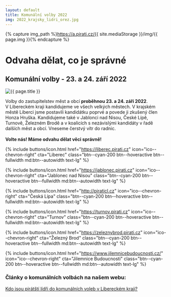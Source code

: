 ```yaml
---
layout: default
title: Komunální volby 2022
img: 2022_krajsky_lidri_orez.jpg
---
```

{% capture img_path %}https://a.pirati.cz/{{ site.mediaStorage }}/img/{{ page.img }}{% endcapture %}
<div class="container container--default">

<h1 class="head-alt-md md:head-alt-xl mt-24">Odvaha dělat, co je správné</h1>

<h2 class="head-alt-md mt-12">Komunální volby - 23. a 24. září 2022</h2>

<img class="w-full mt-12 mb-12" src="{{ img_path }}" alt="{{ page.title }}" />

<p class="leading-snug pt-2">
Volby do zastupitelstev měst a obcí <b>proběhnou 23. a&nbsp;24. září 2022</b>.<br/>
V Libereckém kraji kandidujeme ve všech velkých městech. V krajském městě Liberci jsme postavili kandidátku poprvé a povede ji zkušený člen Honza Hruška. Kandidujeme také v Jablonci nad Nisou, České Lípě, Turnově, Železném Brodě a v koalicích s nezávislými kandidáty v řadě dalších měst a obcí. Vneseme čerstvý vítr do radnic.<br/><br/>
<b>Volte nás! Máme odvahu dělat věci správně!</b><br/>
</p>


<div class="mt-12 space-y-4 mb-12">

  {% include buttons/icon.html href="https://liberec.pirati.cz" icon="ico--chevron-right" cta="Liberec" class="btn--cyan-200 btn--hoveractive btn--fullwidth md:btn--autowidth text-lg" %}
 
  {% include buttons/icon.html href="https://jablonec.pirati.cz" icon="ico--chevron-right" cta="Jablonec nad Nisou" class="btn--cyan-200 btn--hoveractive btn--fullwidth md:btn--autowidth text-lg" %}
 
  {% include buttons/icon.html href="http://piraticl.cz" icon="ico--chevron-right" cta="Česká Lípa" class="btn--cyan-200 btn--hoveractive btn--fullwidth md:btn--autowidth text-lg" %}
 
  {% include buttons/icon.html href="https://turnov.pirati.cz" icon="ico--chevron-right" cta="Turnov" class="btn--cyan-200 btn--hoveractive btn--fullwidth md:btn--autowidth text-lg" %}
 
  {% include buttons/icon.html href="https://zeleznybrod.pirati.cz" icon="ico--chevron-right" cta="Železný Brod" class="btn--cyan-200 btn--hoveractive btn--fullwidth md:btn--autowidth text-lg" %}

  {% include buttons/icon.html href="https://www.jilemnicebudoucnosti.cz/" icon="ico--chevron-right" cta="Jilemnice Budoucnosti" class="btn--cyan-200 btn--hoveractive btn--fullwidth md:btn--autowidth text-lg" %}


 </div>


<h3 class="head-alt-md mt-12">Články o komunálních volbách na našem webu:</h3>

<p class="leading-snug pt-2 mb-24">
<a href="/aktuality/kdo-jsou-piratsti-lidri-do-komunalnich-voleb-v-libereckem-kraji.html">Kdo jsou pirátští lídři do komunálních voleb v Libereckém kraji?</a>
</p>

</div>